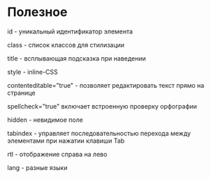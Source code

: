 # Полезное
id - уникальный идентификатор элемента  

class - список классов для стилизации  

title - всплывающая подсказка при наведении  

style - inline-CSS

contenteditable="true" - позволяет редактировать текст прямо на странице  

spellcheck="true" включает встроенную проверку орфографии  

hidden - невидимое поле  

tabindex - управляет последовательностью перехода между элементами при нажатии клавиши Tab  

rtl - отображение справа на лево  

lang - разные языки